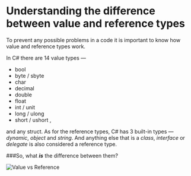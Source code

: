 # Understanding the difference between value and reference types



To prevent any possible problems in a code it is important to know how value and reference types work.

In C# there are 14 value types  —

* bool
* byte / sbyte
* char
* decimal
* double
* float
* int / unit
* long / ulong
* short / ushort ,

and any struct. As for the reference types, C# has 3 built-in types — *dynamic*, *object* and *string*. And anything else that is a *class*, *interface* or *delegate* is also considered a reference type.

###So, what ***is*** the difference between them?



![Value vs Reference](https://media.giphy.com/media/xUPGcLrX5NQgooYcG4/giphy.gif)